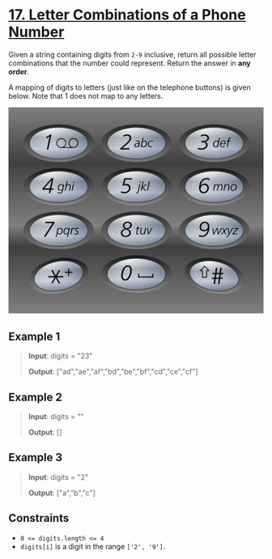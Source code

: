 # [17. Letter Combinations of a Phone Number](https://leetcode.com/problems/letter-combinations-of-a-phone-number/description/)

Given a string containing digits from `2-9` inclusive, return all possible letter combinations that the number could represent. Return the answer in **any order**.

A mapping of digits to letters (just like on the telephone buttons) is given below. Note that 1 does not map to any letters.

 ![alt text](image.png)

## Example 1

> **Input**: digits = "23"
>
> **Output**: ["ad","ae","af","bd","be","bf","cd","ce","cf"]

## Example 2

> **Input**: digits = ""
>
> **Output**: []

## Example 3

> **Input**: digits = "2"
>
> **Output**: ["a","b","c"]

## Constraints

- `0 <= digits.length <= 4`
- `digits[i]` is a digit in the range `['2', '9']`.

